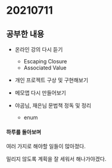 # 20210711

## 공부한 내용
+ 온라인 강의 다시 듣기
  - Escaping Closure
  - Associated Value

+ 개인 프로젝트 구상 및 구현해보기
  
+ 메모앱 다시 만들어보기
  
+ 야곰님, 재은님 문법책 정독 및 정리
  - enum

#### 하루를 돌아보며
여러 가지로 해야할 일들이 많아졌다.

밀리지 않도록 계획을 잘 세워서 해나가야겠다.

